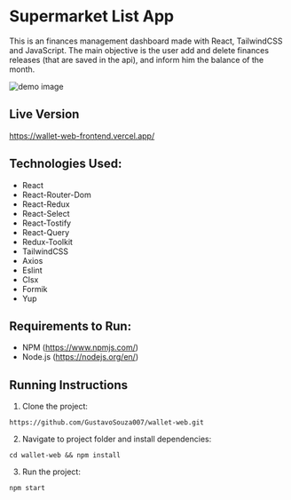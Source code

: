 # Supermarket List App

This is an finances management dashboard made with React, TailwindCSS and JavaScript. The main objective is the user add and delete finances releases (that are saved in the api), and inform him the balance of the month.

<p>
<img src="./public/images/demo.png" alt="demo image" />
</p>

## Live Version

<https://wallet-web-frontend.vercel.app/>

## Technologies Used:

- React
- React-Router-Dom
- React-Redux
- React-Select
- React-Tostify
- React-Query
- Redux-Toolkit
- TailwindCSS
- Axios
- Eslint
- Clsx
- Formik
- Yup

## Requirements to Run:

- NPM (https://www.npmjs.com/)
- Node.js (https://nodejs.org/en/)

## Running Instructions

1. Clone the project:

```
https://github.com/GustavoSouza007/wallet-web.git
```

2. Navigate to project folder and install dependencies:

```
cd wallet-web && npm install
```

3. Run the project:

```
npm start
```
